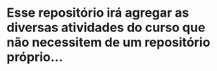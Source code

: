 # Esse repositório irá agregar as diversas atividades do curso que não necessitem de um repositório próprio... 
